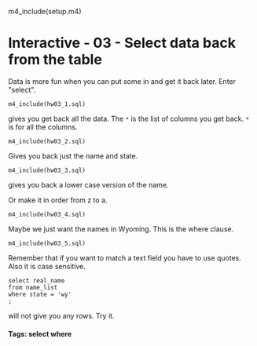 m4_include(setup.m4)

# Interactive - 03 - Select data back from the table

Data is more fun when you can put some in and get it 
back later.  Enter "select".

```
m4_include(hw03_1.sql)
```

gives you get back all the data.  The `*` is the list
of columns you get back.  `*` is for all the columns.

```
m4_include(hw03_2.sql)
```

Gives you back just the name and state.

```
m4_include(hw03_3.sql)
```

gives you back a lower case version of the name.

Or make it in order from z to a.

```
m4_include(hw03_4.sql)
```

Maybe we just want the names in Wyoming.  This is the
where clause.

```
m4_include(hw03_5.sql)
```

Remember that if you want to match a text field you
have to use quotes.  Also it is case sensitive.

```
select real_name
from name_list
where state = 'wy'
;
```

will not give you any rows.  Try it.

#### Tags: select where 
